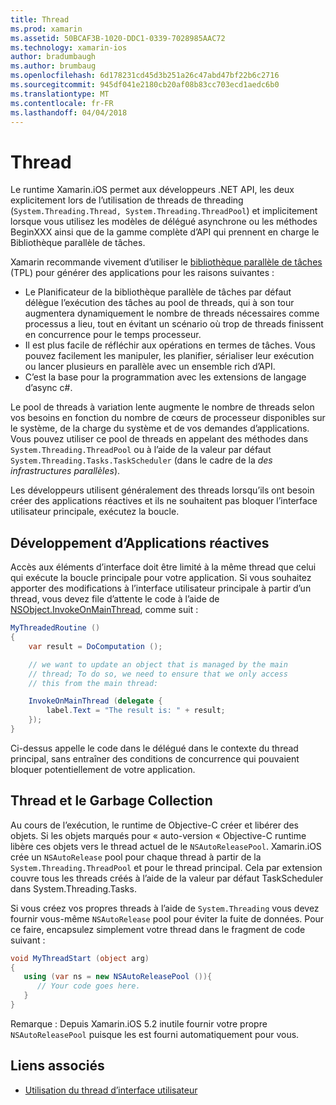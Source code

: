 ```yaml
---
title: Thread
ms.prod: xamarin
ms.assetid: 50BCAF3B-1020-DDC1-0339-7028985AAC72
ms.technology: xamarin-ios
author: bradumbaugh
ms.author: brumbaug
ms.openlocfilehash: 6d178231cd45d3b251a26c47abd47bf22b6c2716
ms.sourcegitcommit: 945df041e2180cb20af08b83cc703ecd1aedc6b0
ms.translationtype: MT
ms.contentlocale: fr-FR
ms.lasthandoff: 04/04/2018
---
```

# <a name="threading"></a>Thread

Le runtime Xamarin.iOS permet aux développeurs .NET API, les deux explicitement lors de l’utilisation de threads de threading (`System.Threading.Thread, System.Threading.ThreadPool`) et implicitement lorsque vous utilisez les modèles de délégué asynchrone ou les méthodes BeginXXX ainsi que de la gamme complète d’API qui prennent en charge le Bibliothèque parallèle de tâches.



Xamarin recommande vivement d’utiliser le [bibliothèque parallèle de tâches](http://msdn.microsoft.com/en-us/library/dd460717.aspx) (TPL) pour générer des applications pour les raisons suivantes :
-  Le Planificateur de la bibliothèque parallèle de tâches par défaut délègue l’exécution des tâches au pool de threads, qui à son tour augmentera dynamiquement le nombre de threads nécessaires comme processus a lieu, tout en évitant un scénario où trop de threads finissent en concurrence pour le temps processeur. 
-  Il est plus facile de réfléchir aux opérations en termes de tâches. Vous pouvez facilement les manipuler, les planifier, sérialiser leur exécution ou lancer plusieurs en parallèle avec un ensemble rich d’API. 
-  C’est la base pour la programmation avec les extensions de langage d’async c#. 


Le pool de threads à variation lente augmente le nombre de threads selon vos besoins en fonction du nombre de cœurs de processeur disponibles sur le système, de la charge du système et de vos demandes d’applications. Vous pouvez utiliser ce pool de threads en appelant des méthodes dans `System.Threading.ThreadPool` ou à l’aide de la valeur par défaut `System.Threading.Tasks.TaskScheduler` (dans le cadre de la *des infrastructures parallèles*).

Les développeurs utilisent généralement des threads lorsqu’ils ont besoin créer des applications réactives et ils ne souhaitent pas bloquer l’interface utilisateur principale, exécutez la boucle.

 <a name="Developing_Responsive_Applications" />


## <a name="developing-responsive-applications"></a>Développement d’Applications réactives

Accès aux éléments d’interface doit être limité à la même thread que celui qui exécute la boucle principale pour votre application. Si vous souhaitez apporter des modifications à l’interface utilisateur principale à partir d’un thread, vous devez file d’attente le code à l’aide de [NSObject.InvokeOnMainThread](https://developer.xamarin.com/api/type/Foundation.NSObject/), comme suit :

```csharp
MyThreadedRoutine ()  
{  
    var result = DoComputation ();  

    // we want to update an object that is managed by the main
    // thread; To do so, we need to ensure that we only access
    // this from the main thread:

    InvokeOnMainThread (delegate {  
        label.Text = "The result is: " + result;  
    });
}
```

Ci-dessus appelle le code dans le délégué dans le contexte du thread principal, sans entraîner des conditions de concurrence qui pouvaient bloquer potentiellement de votre application.

 <a name="Threading_and_Garbage_Collection" />


## <a name="threading-and-garbage-collection"></a>Thread et le Garbage Collection

Au cours de l’exécution, le runtime de Objective-C créer et libérer des objets. Si les objets marqués pour « auto-version « Objective-C runtime libère ces objets vers le thread actuel de le `NSAutoReleasePool`. Xamarin.iOS crée un `NSAutoRelease` pool pour chaque thread à partir de la `System.Threading.ThreadPool` et pour le thread principal. Cela par extension couvre tous les threads créés à l’aide de la valeur par défaut TaskScheduler dans System.Threading.Tasks.

Si vous créez vos propres threads à l’aide de `System.Threading` vous devez fournir vous-même `NSAutoRelease` pool pour éviter la fuite de données. Pour ce faire, encapsulez simplement votre thread dans le fragment de code suivant :

```csharp
void MyThreadStart (object arg)
{
   using (var ns = new NSAutoReleasePool ()){
      // Your code goes here.
   }
}
```

Remarque : Depuis Xamarin.iOS 5.2 inutile fournir votre propre `NSAutoReleasePool` puisque les est fourni automatiquement pour vous.


## <a name="related-links"></a>Liens associés

- [Utilisation du thread d’interface utilisateur](~/ios/user-interface/ios-ui/ui-thread.md)
